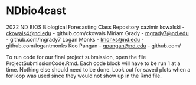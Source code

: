 # NDbio4cast
2022 ND BIOS Biological Forecasting Class Repository
cazimir kowalski - ckowals4@nd.edu - github.com/ckowals
Miriam Grady - mgrady7@nd.edu - github.com/mgrady7
Logan Monks - lmonks@nd.edu - github.com/logantmonks
Keo Pangan - gpangan@nd.edu - github.com/

To run code for our final project submission, open the file ProjectSubmissionCode.Rmd. Each code block will have to be run 1 at a time. Nothing else should need to be done. Look out for saved plots when a for loop was used since they would not show up in the Rmd file. 
